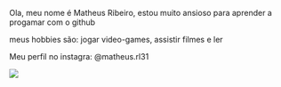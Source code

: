 Ola, meu nome é Matheus Ribeiro, estou muito ansioso para aprender a progamar com o github 


meus hobbies são: jogar video-games, assistir filmes e ler 

Meu perfil no instagra: @matheus.rl31


![](https://media1.tenor.com/m/BZDbsKj5VUIAAAAd/lalo-salamanca-lalo.gif)

